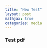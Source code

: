 ```yaml
---
title: "New Test"
layout: post
mathjax: true
categories: media
---
```


### Test pdf



<object data="{{ site.url }}{{ site.baseurl }}/assets/LatexSymbols.pdf" width="1000" height="500" type="application/pdf"></object>
 






